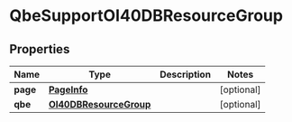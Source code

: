 
# QbeSupportOI40DBResourceGroup

## Properties
Name | Type | Description | Notes
------------ | ------------- | ------------- | -------------
**page** | [**PageInfo**](PageInfo.md) |  |  [optional]
**qbe** | [**OI40DBResourceGroup**](OI40DBResourceGroup.md) |  |  [optional]



